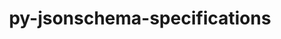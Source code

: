 ---
title: "py-jsonschema-specifications"
layout: cache
categories: [package, develop]
meta: {"compilers": ["gcc@11.4.0", "gcc@9.4.0", "none"], "num_specs": 71, "num_specs_by_stack": {"data-vis-sdk": 7, "e4s": 20, "e4s-neoverse-v2": 17, "e4s-neoverse_v1": 9, "e4s-power": 4, "radiuss": 14, "root": 71}, "oss": ["ubuntu18.04", "ubuntu20.04", "ubuntu22.04"], "platforms": ["linux"], "stacks": ["data-vis-sdk", "e4s", "e4s-neoverse-v2", "e4s-neoverse_v1", "e4s-power", "radiuss", "root"], "targets": ["neoverse_v1", "neoverse_v2", "ppc64le", "x86_64_v3"], "versions": ["2023.12.1"]}
spec_details: [{"compiler": "none", "hash": "2czohqvvguts2uxur5fspjjsm2kba4p7", "os": "ubuntu18.04", "platform": "linux", "size": "-", "stacks": ["radiuss", "root"], "target": "x86_64_v3", "variants": ["build_system=python_pip"], "versions": ["2023.12.1"]}, {"compiler": "none", "hash": "2jc2lguu5k4uibvh3lswlydi7m2vitga", "os": "ubuntu22.04", "platform": "linux", "size": "-", "stacks": ["e4s", "root"], "target": "x86_64_v3", "variants": ["build_system=python_pip"], "versions": ["2023.12.1"]}, {"compiler": "gcc@9.4.0", "hash": "2uhhm2phsnfer3tgbyesmxqkhlmoplqb", "os": "ubuntu20.04", "platform": "linux", "size": "-", "stacks": ["e4s-power", "root"], "target": "ppc64le", "variants": ["build_system=python_pip"], "versions": ["2023.12.1"]}, {"compiler": "none", "hash": "3a3hg52r4ep7acignt4n7gfu7utc76io", "os": "ubuntu22.04", "platform": "linux", "size": "-", "stacks": ["e4s", "root"], "target": "x86_64_v3", "variants": ["build_system=python_pip"], "versions": ["2023.12.1"]}, {"compiler": "none", "hash": "3e2nfrebob75lckwz54clcmqjyzhhifi", "os": "ubuntu22.04", "platform": "linux", "size": "-", "stacks": ["e4s-neoverse-v2", "root"], "target": "neoverse_v2", "variants": ["build_system=python_pip"], "versions": ["2023.12.1"]}, {"compiler": "none", "hash": "3zpv43dl6z7kxpoo2fy6h35ehmhfda5g", "os": "ubuntu22.04", "platform": "linux", "size": "-", "stacks": ["e4s", "root"], "target": "x86_64_v3", "variants": ["build_system=python_pip"], "versions": ["2023.12.1"]}, {"compiler": "none", "hash": "4ep7pebp22re5mzmpwssikprd4gjn673", "os": "ubuntu22.04", "platform": "linux", "size": "-", "stacks": ["e4s", "root"], "target": "x86_64_v3", "variants": ["build_system=python_pip"], "versions": ["2023.12.1"]}, {"compiler": "none", "hash": "4gql2llptcerwx2tquegexrvszl6yyrw", "os": "ubuntu22.04", "platform": "linux", "size": "-", "stacks": ["e4s-neoverse-v2", "root"], "target": "neoverse_v2", "variants": ["build_system=python_pip"], "versions": ["2023.12.1"]}, {"compiler": "none", "hash": "4mneuodxaoj5y2ppm3m3fi5x7ixmaqnc", "os": "ubuntu18.04", "platform": "linux", "size": "-", "stacks": ["radiuss", "root"], "target": "x86_64_v3", "variants": ["build_system=python_pip"], "versions": ["2023.12.1"]}, {"compiler": "none", "hash": "4n5szeivwbvqy6khgatc337xxxfrpqtx", "os": "ubuntu22.04", "platform": "linux", "size": "-", "stacks": ["e4s", "root"], "target": "x86_64_v3", "variants": ["build_system=python_pip"], "versions": ["2023.12.1"]}, {"compiler": "none", "hash": "4pl4auwtkwqtadqlwrfvrl7epxt2z44k", "os": "ubuntu22.04", "platform": "linux", "size": "-", "stacks": ["e4s", "root"], "target": "x86_64_v3", "variants": ["build_system=python_pip"], "versions": ["2023.12.1"]}, {"compiler": "gcc@11.4.0", "hash": "63p2gx2wsg3d7a3wl4ykg6q3jm6ly7wp", "os": "ubuntu22.04", "platform": "linux", "size": "-", "stacks": ["e4s-neoverse_v1", "root"], "target": "neoverse_v1", "variants": ["build_system=python_pip"], "versions": ["2023.12.1"]}, {"compiler": "none", "hash": "6kj7ujzh6ms4mmiipvghdvvu5pnuvr4i", "os": "ubuntu22.04", "platform": "linux", "size": "-", "stacks": ["e4s-neoverse-v2", "root"], "target": "neoverse_v2", "variants": ["build_system=python_pip"], "versions": ["2023.12.1"]}, {"compiler": "none", "hash": "6yksmxgvmxz5mjam7k3wfztew6i72cws", "os": "ubuntu22.04", "platform": "linux", "size": "-", "stacks": ["e4s", "root"], "target": "x86_64_v3", "variants": ["build_system=python_pip"], "versions": ["2023.12.1"]}, {"compiler": "none", "hash": "7dlbribkpj2j63vvceu5ttgvhnvrra3g", "os": "ubuntu22.04", "platform": "linux", "size": "-", "stacks": ["e4s-neoverse-v2", "root"], "target": "neoverse_v2", "variants": ["build_system=python_pip"], "versions": ["2023.12.1"]}, {"compiler": "none", "hash": "7tjv3h72xbth7s54z6e6rh7fyeyc4isi", "os": "ubuntu18.04", "platform": "linux", "size": "-", "stacks": ["radiuss", "root"], "target": "x86_64_v3", "variants": ["build_system=python_pip"], "versions": ["2023.12.1"]}, {"compiler": "none", "hash": "a25mkraewg52y7cwf6sp6uzidhv5y27v", "os": "ubuntu20.04", "platform": "linux", "size": "-", "stacks": ["data-vis-sdk", "root"], "target": "x86_64_v3", "variants": ["build_system=python_pip"], "versions": ["2023.12.1"]}, {"compiler": "none", "hash": "ajhjbdbz34vrj7ebxvwxmuh7y2yppqyh", "os": "ubuntu22.04", "platform": "linux", "size": "-", "stacks": ["e4s-neoverse-v2", "root"], "target": "neoverse_v2", "variants": ["build_system=python_pip"], "versions": ["2023.12.1"]}, {"compiler": "none", "hash": "akjcbbx5falplio6p6gyefhwadndf22l", "os": "ubuntu22.04", "platform": "linux", "size": "-", "stacks": ["e4s-neoverse-v2", "root"], "target": "neoverse_v2", "variants": ["build_system=python_pip"], "versions": ["2023.12.1"]}, {"compiler": "none", "hash": "b3gysoggyl4g3ddxudi7pevjhvmqonhm", "os": "ubuntu20.04", "platform": "linux", "size": "-", "stacks": ["data-vis-sdk", "root"], "target": "x86_64_v3", "variants": ["build_system=python_pip"], "versions": ["2023.12.1"]}, {"compiler": "none", "hash": "bahy52ppuellpklxnas6ildlukfn74tf", "os": "ubuntu18.04", "platform": "linux", "size": "-", "stacks": ["radiuss", "root"], "target": "x86_64_v3", "variants": ["build_system=python_pip"], "versions": ["2023.12.1"]}, {"compiler": "none", "hash": "bt7e6iwgunkaceyw5xd7attktqrdxpcd", "os": "ubuntu18.04", "platform": "linux", "size": "-", "stacks": ["radiuss", "root"], "target": "x86_64_v3", "variants": ["build_system=python_pip"], "versions": ["2023.12.1"]}, {"compiler": "none", "hash": "c72ipx5s432jr3xs6hbyeiu6u3cnijbs", "os": "ubuntu22.04", "platform": "linux", "size": "-", "stacks": ["e4s-neoverse-v2", "root"], "target": "neoverse_v2", "variants": ["build_system=python_pip"], "versions": ["2023.12.1"]}, {"compiler": "none", "hash": "cncbi4wzjhr7dt5kwzfu2rsikwvmmjon", "os": "ubuntu22.04", "platform": "linux", "size": "-", "stacks": ["e4s", "root"], "target": "x86_64_v3", "variants": ["build_system=python_pip"], "versions": ["2023.12.1"]}, {"compiler": "gcc@11.4.0", "hash": "csaxddnj7s4l4yje4u4lx4lz3rj3a4qc", "os": "ubuntu22.04", "platform": "linux", "size": "-", "stacks": ["e4s-neoverse_v1", "root"], "target": "neoverse_v1", "variants": ["build_system=python_pip"], "versions": ["2023.12.1"]}, {"compiler": "none", "hash": "dhk53bxwadkdso4qfu7xvlmpxvhd4pgn", "os": "ubuntu18.04", "platform": "linux", "size": "-", "stacks": ["radiuss", "root"], "target": "x86_64_v3", "variants": ["build_system=python_pip"], "versions": ["2023.12.1"]}, {"compiler": "none", "hash": "dpoxrhhmi7szwjtbyedx52izuwkyllo2", "os": "ubuntu22.04", "platform": "linux", "size": "-", "stacks": ["e4s-neoverse-v2", "root"], "target": "neoverse_v2", "variants": ["build_system=python_pip"], "versions": ["2023.12.1"]}, {"compiler": "gcc@9.4.0", "hash": "ee65uopaym6yiwcw4pbxcwvuoi45zhfc", "os": "ubuntu20.04", "platform": "linux", "size": "-", "stacks": ["e4s-power", "root"], "target": "ppc64le", "variants": ["build_system=python_pip"], "versions": ["2023.12.1"]}, {"compiler": "none", "hash": "elslhs7n6wvehgfii4uzwtf5g5vuikbt", "os": "ubuntu22.04", "platform": "linux", "size": "-", "stacks": ["e4s", "root"], "target": "x86_64_v3", "variants": ["build_system=python_pip"], "versions": ["2023.12.1"]}, {"compiler": "none", "hash": "esfudxzbxtgijwepuizquf3dbn6lt5ny", "os": "ubuntu18.04", "platform": "linux", "size": "-", "stacks": ["radiuss", "root"], "target": "x86_64_v3", "variants": ["build_system=python_pip"], "versions": ["2023.12.1"]}, {"compiler": "gcc@11.4.0", "hash": "fcktl6ogaf3jndhrfgnblcdn5ay3htlt", "os": "ubuntu22.04", "platform": "linux", "size": "-", "stacks": ["e4s-neoverse_v1", "root"], "target": "neoverse_v1", "variants": ["build_system=python_pip"], "versions": ["2023.12.1"]}, {"compiler": "gcc@11.4.0", "hash": "feoasi25f3wt7qiohc4ayyyn3y3br6rv", "os": "ubuntu22.04", "platform": "linux", "size": "-", "stacks": ["e4s-neoverse_v1", "root"], "target": "neoverse_v1", "variants": ["build_system=python_pip"], "versions": ["2023.12.1"]}, {"compiler": "none", "hash": "fjl4jjqvxa3532tptu4j2tggxmk525mr", "os": "ubuntu22.04", "platform": "linux", "size": "-", "stacks": ["e4s", "root"], "target": "x86_64_v3", "variants": ["build_system=python_pip"], "versions": ["2023.12.1"]}, {"compiler": "none", "hash": "gmkbnmuxwhuhue2zyd7mke5eimsjbs6m", "os": "ubuntu18.04", "platform": "linux", "size": "-", "stacks": ["radiuss", "root"], "target": "x86_64_v3", "variants": ["build_system=python_pip"], "versions": ["2023.12.1"]}, {"compiler": "none", "hash": "h3pctrbixc6aoc3a3o2gzvez4z5m7bup", "os": "ubuntu20.04", "platform": "linux", "size": "-", "stacks": ["data-vis-sdk", "root"], "target": "x86_64_v3", "variants": ["build_system=python_pip"], "versions": ["2023.12.1"]}, {"compiler": "gcc@9.4.0", "hash": "h72mso5lsucqhz5qq627s5bmkyv7y5yn", "os": "ubuntu20.04", "platform": "linux", "size": "-", "stacks": ["e4s-power", "root"], "target": "ppc64le", "variants": ["build_system=python_pip"], "versions": ["2023.12.1"]}, {"compiler": "gcc@11.4.0", "hash": "hmyeazg6pp4d6n7pi4s6vrxrztbqac5g", "os": "ubuntu22.04", "platform": "linux", "size": "-", "stacks": ["e4s-neoverse_v1", "root"], "target": "neoverse_v1", "variants": ["build_system=python_pip"], "versions": ["2023.12.1"]}, {"compiler": "none", "hash": "ii4n2ewsp6qjh7zmhlbd7qqgmsfbg7is", "os": "ubuntu22.04", "platform": "linux", "size": "-", "stacks": ["e4s-neoverse-v2", "root"], "target": "neoverse_v2", "variants": ["build_system=python_pip"], "versions": ["2023.12.1"]}, {"compiler": "none", "hash": "jqvww25l5e4jc6vorylthugzvq2hjaqy", "os": "ubuntu22.04", "platform": "linux", "size": "-", "stacks": ["e4s", "root"], "target": "x86_64_v3", "variants": ["build_system=python_pip"], "versions": ["2023.12.1"]}, {"compiler": "none", "hash": "jrpyrifg7dalfplwyvc2b3gv3vh3vwr3", "os": "ubuntu18.04", "platform": "linux", "size": "-", "stacks": ["radiuss", "root"], "target": "x86_64_v3", "variants": ["build_system=python_pip"], "versions": ["2023.12.1"]}, {"compiler": "none", "hash": "juom3ljcgeaol6i5v7lw2hsgbwi5af6e", "os": "ubuntu22.04", "platform": "linux", "size": "-", "stacks": ["e4s-neoverse-v2", "root"], "target": "neoverse_v2", "variants": ["build_system=python_pip"], "versions": ["2023.12.1"]}, {"compiler": "none", "hash": "jwbtx5us4lxv7ytsj3b426rym7caj7p3", "os": "ubuntu22.04", "platform": "linux", "size": "-", "stacks": ["e4s-neoverse-v2", "root"], "target": "neoverse_v2", "variants": ["build_system=python_pip"], "versions": ["2023.12.1"]}, {"compiler": "gcc@11.4.0", "hash": "ko5a4blx7ufc3q77b2px4dzw4brw7z2q", "os": "ubuntu22.04", "platform": "linux", "size": "-", "stacks": ["e4s-neoverse_v1", "root"], "target": "neoverse_v1", "variants": ["build_system=python_pip"], "versions": ["2023.12.1"]}, {"compiler": "none", "hash": "l4rtxbcitqu5o2nsmshzt547s7ryajix", "os": "ubuntu22.04", "platform": "linux", "size": "-", "stacks": ["e4s", "root"], "target": "x86_64_v3", "variants": ["build_system=python_pip"], "versions": ["2023.12.1"]}, {"compiler": "gcc@11.4.0", "hash": "l7u4ksoh2zrprcgprxduwbncojodlq3q", "os": "ubuntu22.04", "platform": "linux", "size": "-", "stacks": ["e4s-neoverse_v1", "root"], "target": "neoverse_v1", "variants": ["build_system=python_pip"], "versions": ["2023.12.1"]}, {"compiler": "none", "hash": "lngetvfn37blv67jc3zrf5spfauf5e24", "os": "ubuntu18.04", "platform": "linux", "size": "-", "stacks": ["radiuss", "root"], "target": "x86_64_v3", "variants": ["build_system=python_pip"], "versions": ["2023.12.1"]}, {"compiler": "gcc@11.4.0", "hash": "mcw53dsptp42rfcl3atabejixpinpiji", "os": "ubuntu22.04", "platform": "linux", "size": "-", "stacks": ["e4s-neoverse_v1", "root"], "target": "neoverse_v1", "variants": ["build_system=python_pip"], "versions": ["2023.12.1"]}, {"compiler": "none", "hash": "nckhe2og4onegwpbvm67ovnsjsnm5ndw", "os": "ubuntu20.04", "platform": "linux", "size": "-", "stacks": ["data-vis-sdk", "root"], "target": "x86_64_v3", "variants": ["build_system=python_pip"], "versions": ["2023.12.1"]}, {"compiler": "gcc@11.4.0", "hash": "nddn3t6x5yyrkrzxj6iyptczz77mns6d", "os": "ubuntu22.04", "platform": "linux", "size": "-", "stacks": ["e4s-neoverse_v1", "root"], "target": "neoverse_v1", "variants": ["build_system=python_pip"], "versions": ["2023.12.1"]}, {"compiler": "none", "hash": "nt4zpetqxw3arw7uintblnc6qvz34tif", "os": "ubuntu22.04", "platform": "linux", "size": "-", "stacks": ["e4s", "root"], "target": "x86_64_v3", "variants": ["build_system=python_pip"], "versions": ["2023.12.1"]}, {"compiler": "none", "hash": "o3qkl4xgsoyn6hg4duge3kx4tbej25rl", "os": "ubuntu22.04", "platform": "linux", "size": "-", "stacks": ["e4s", "root"], "target": "x86_64_v3", "variants": ["build_system=python_pip"], "versions": ["2023.12.1"]}, {"compiler": "none", "hash": "o6q7tp5uvtbulqwzv2kjohcuwnzrje44", "os": "ubuntu22.04", "platform": "linux", "size": "-", "stacks": ["e4s-neoverse-v2", "root"], "target": "neoverse_v2", "variants": ["build_system=python_pip"], "versions": ["2023.12.1"]}, {"compiler": "none", "hash": "osp26ow4ekmdxwdmyi3h62dbsqte6gf3", "os": "ubuntu22.04", "platform": "linux", "size": "-", "stacks": ["e4s-neoverse-v2", "root"], "target": "neoverse_v2", "variants": ["build_system=python_pip"], "versions": ["2023.12.1"]}, {"compiler": "none", "hash": "p4kcxshxe4ck7bopp6ljxt4tm6fv5rm6", "os": "ubuntu22.04", "platform": "linux", "size": "-", "stacks": ["e4s-neoverse-v2", "root"], "target": "neoverse_v2", "variants": ["build_system=python_pip"], "versions": ["2023.12.1"]}, {"compiler": "none", "hash": "pa6cnkqxqezjdp7tfohnwrlegrut32wm", "os": "ubuntu20.04", "platform": "linux", "size": "-", "stacks": ["data-vis-sdk", "root"], "target": "x86_64_v3", "variants": ["build_system=python_pip"], "versions": ["2023.12.1"]}, {"compiler": "none", "hash": "pkyapktw63rxxzb7afuyq3aypmjfm5zx", "os": "ubuntu22.04", "platform": "linux", "size": "-", "stacks": ["e4s", "root"], "target": "x86_64_v3", "variants": ["build_system=python_pip"], "versions": ["2023.12.1"]}, {"compiler": "none", "hash": "ponzgxxoctrewpdqfs2xnlqdl3p45jtp", "os": "ubuntu22.04", "platform": "linux", "size": "-", "stacks": ["e4s-neoverse-v2", "root"], "target": "neoverse_v2", "variants": ["build_system=python_pip"], "versions": ["2023.12.1"]}, {"compiler": "gcc@9.4.0", "hash": "psghhgpjjjobq6cuszn23nuc7fysr7ph", "os": "ubuntu20.04", "platform": "linux", "size": "-", "stacks": ["e4s-power", "root"], "target": "ppc64le", "variants": ["build_system=python_pip"], "versions": ["2023.12.1"]}, {"compiler": "none", "hash": "pwz2ivyksc65jaua2iheqgtmikzotmur", "os": "ubuntu22.04", "platform": "linux", "size": "-", "stacks": ["e4s-neoverse-v2", "root"], "target": "neoverse_v2", "variants": ["build_system=python_pip"], "versions": ["2023.12.1"]}, {"compiler": "none", "hash": "qermmbljibktuwblwkmh72344attegsh", "os": "ubuntu18.04", "platform": "linux", "size": "-", "stacks": ["radiuss", "root"], "target": "x86_64_v3", "variants": ["build_system=python_pip"], "versions": ["2023.12.1"]}, {"compiler": "none", "hash": "qng6iwowebepmr55jfbjf5g7dcdfsnkj", "os": "ubuntu18.04", "platform": "linux", "size": "-", "stacks": ["radiuss", "root"], "target": "x86_64_v3", "variants": ["build_system=python_pip"], "versions": ["2023.12.1"]}, {"compiler": "none", "hash": "qtevgdepm3sudjcw3uywwhsn6vbsjfwl", "os": "ubuntu22.04", "platform": "linux", "size": "-", "stacks": ["e4s", "root"], "target": "x86_64_v3", "variants": ["build_system=python_pip"], "versions": ["2023.12.1"]}, {"compiler": "none", "hash": "qypm75kkrqx2cw77gujemcfa3ffis6ws", "os": "ubuntu18.04", "platform": "linux", "size": "-", "stacks": ["radiuss", "root"], "target": "x86_64_v3", "variants": ["build_system=python_pip"], "versions": ["2023.12.1"]}, {"compiler": "none", "hash": "rucq5cxmecpkmrw3mmsiivxv232y2w4n", "os": "ubuntu22.04", "platform": "linux", "size": "-", "stacks": ["e4s", "root"], "target": "x86_64_v3", "variants": ["build_system=python_pip"], "versions": ["2023.12.1"]}, {"compiler": "none", "hash": "s5a2abqocerygogc4d7lfsxmie6mjhw2", "os": "ubuntu22.04", "platform": "linux", "size": "-", "stacks": ["e4s", "root"], "target": "x86_64_v3", "variants": ["build_system=python_pip"], "versions": ["2023.12.1"]}, {"compiler": "none", "hash": "t3mpk4yzmmhnd5dgl24o3memmfqzjqom", "os": "ubuntu22.04", "platform": "linux", "size": "-", "stacks": ["e4s-neoverse-v2", "root"], "target": "neoverse_v2", "variants": ["build_system=python_pip"], "versions": ["2023.12.1"]}, {"compiler": "none", "hash": "t4n5uxxqdgn2trbqvqznu5xmgbiwys36", "os": "ubuntu18.04", "platform": "linux", "size": "-", "stacks": ["radiuss", "root"], "target": "x86_64_v3", "variants": ["build_system=python_pip"], "versions": ["2023.12.1"]}, {"compiler": "none", "hash": "tkd6q33avdl3knpxrrpxoawma7xw2jkb", "os": "ubuntu22.04", "platform": "linux", "size": "-", "stacks": ["e4s", "root"], "target": "x86_64_v3", "variants": ["build_system=python_pip"], "versions": ["2023.12.1"]}, {"compiler": "none", "hash": "vb6iwu752qvcnug6ltalbq2nuru6efjj", "os": "ubuntu20.04", "platform": "linux", "size": "-", "stacks": ["data-vis-sdk", "root"], "target": "x86_64_v3", "variants": ["build_system=python_pip"], "versions": ["2023.12.1"]}, {"compiler": "none", "hash": "vtpeolyvfnvrjmwybclyu6vznt7o36l2", "os": "ubuntu20.04", "platform": "linux", "size": "-", "stacks": ["data-vis-sdk", "root"], "target": "x86_64_v3", "variants": ["build_system=python_pip"], "versions": ["2023.12.1"]}, {"compiler": "none", "hash": "z3zrxvqzb6bvs3eevmhyaxiuola73e66", "os": "ubuntu22.04", "platform": "linux", "size": "-", "stacks": ["e4s", "root"], "target": "x86_64_v3", "variants": ["build_system=python_pip"], "versions": ["2023.12.1"]}]
---